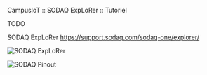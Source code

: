 CampusIoT :: SODAQ ExpLoRer :: Tutoriel

TODO

SODAQ ExpLoRer https://support.sodaq.com/sodaq-one/explorer/

![SODAQ ExpLoRer](http://support.sodaq.com/wp-content/uploads/2018/02/explorer6b.png)

![SODAQ Pinout](https://support.sodaq.com/wp-content/uploads/2017/10/explorer-pinout.png)
